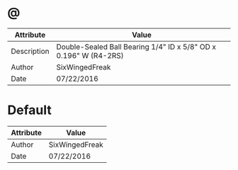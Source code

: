 # @
| Attribute | Value |
| ---  | ---     |
| Description | Double-Sealed Ball Bearing 1/4&quot; ID x 5/8&quot; OD x 0.196&quot; W (R4-2RS) |
| Author | SixWingedFreak |
| Date | 07/22/2016 |
# Default
| Attribute | Value |
| ---  | ---     |
| Author | SixWingedFreak |
| Date | 07/22/2016 |
